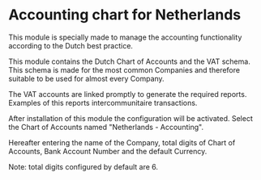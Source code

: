 Accounting chart for Netherlands
================================

This module is specially made to manage the accounting functionality
according to the Dutch best practice.

This module contains the Dutch Chart of Accounts and the VAT schema.
This schema is made for the most common Companies and therefore suitable
to be used for almost every Company.

The VAT accounts are linked promptly to generate the required reports. Examples
of this reports intercommunitaire transactions.

After installation of this module the configuration will be activated.
Select the Chart of Accounts named "Netherlands - Accounting".

Hereafter entering the name of the Company, total digits of Chart of Accounts,
Bank Account Number and the default Currency.

Note: total digits configured by default are 6.
